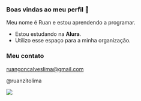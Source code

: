 ### Boas vindas ao meu perfil  👋


Meu nome é Ruan e estou aprendendo a programar.

- Estou estudando na **Alura**.
- Utilizo esse espaço para a minha organização.

### Meu contato 

ruangoncalveslima@gmail.com

@ruanzitolima

![](https://media1.tenor.com/m/kWejy2kDcTwAAAAC/office.gif)
